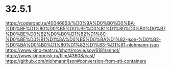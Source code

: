 # 32.5.1

https://coderoad.ru/40046853/%D0%9A%D0%B0%D0%BA-%D0%BF%D1%80%D0%B5%D0%BE%D0%B1%D1%80%D0%B0%D0%B7%D0%BE%D0%B2%D0%B0%D1%82%D1%8C-%D0%BE%D0%B1%D1%8A%D0%B5%D0%BA%D1%82-json-%D0%B2-%D0%BA%D0%B0%D1%80%D1%82%D1%83-%D1%81-nlohmann-json
https://www.kino-teatr.ru/short/movie/sov/6181/annot/
https://www.kinopoisk.ru/film/43608/cast/
https://github.com/nlohmann/json#conversion-from-stl-containers
